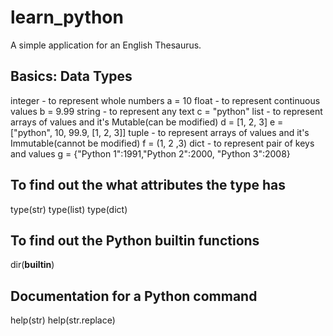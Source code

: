 # learn_python

A simple application for an English Thesaurus.

Basics: Data Types
------------------

integer - to represent whole numbers
    a = 10
float - to represent continuous values
    b = 9.99
string - to represent any text
    c = "python"
list - to represent arrays of values and it's Mutable(can be modified)
    d = [1, 2, 3]
    e = ["python", 10, 99.9, [1, 2, 3]]
tuple - to represent arrays of values and it's Immutable(cannot be modified)
    f = (1, 2 ,3)
dict -  to represent pair of keys and values
    g = {"Python 1":1991,"Python 2":2000, "Python 3":2008}

To find out the what attributes the type has
--------------------------------------------
type(str)
type(list)
type(dict)

To find out the Python builtin functions
----------------------------------------
dir(__builtin__)

Documentation for a Python command
----------------------------------
help(str)
help(str.replace)